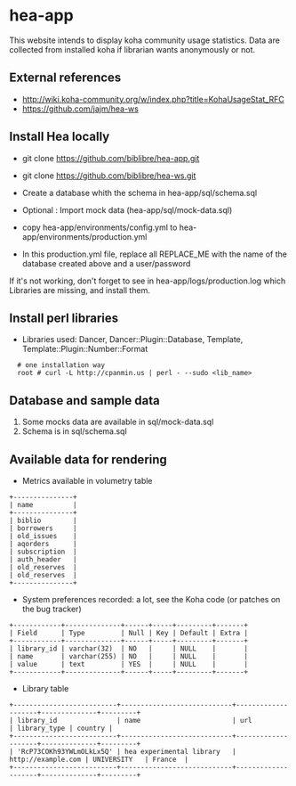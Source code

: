 hea-app
=======

This website intends to display koha community usage statistics. Data are collected from installed koha if librarian wants anonymously or not.

## External references

 * http://wiki.koha-community.org/w/index.php?title=KohaUsageStat_RFC
 * https://github.com/jajm/hea-ws

## Install Hea locally

 * git clone https://github.com/biblibre/hea-app.git
 * git clone https://github.com/biblibre/hea-ws.git

 * Create a database whith the schema in hea-app/sql/schema.sql
 * Optional : Import mock data (hea-app/sql/mock-data.sql)

 * copy hea-app/environments/config.yml to hea-app/environments/production.yml
 * In this production.yml file, replace all REPLACE_ME with the name of the database created above and a user/password

 If it's not working, don't forget to see in hea-app/logs/production.log which Libraries are missing, and install them.

## Install perl libraries

* Libraries used: Dancer,  Dancer::Plugin::Database, Template, Template::Plugin::Number::Format
```
  # one installation way
  root # curl -L http://cpanmin.us | perl - --sudo <lib_name>
```

## Database and sample data

 1. Some mocks data are available in sql/mock-data.sql
 2. Schema is in sql/schema.sql 

## Available data for rendering

 * Metrics available in volumetry table
```
+---------------+
| name          |
+---------------+
| biblio        |
| borrowers     |
| old_issues    |
| aqorders      |
| subscription  |
| auth_header   |
| old_reserves  |
| old_reserves  |
+---------------+
```

 * System preferences recorded: a lot, see the Koha code (or patches on the bug tracker)
```
+------------+--------------+------+-----+---------+-------+
| Field      | Type         | Null | Key | Default | Extra |
+------------+--------------+------+-----+---------+-------+
| library_id | varchar(32)  | NO   |     | NULL    |       |
| name       | varchar(255) | NO   |     | NULL    |       |
| value      | text         | YES  |     | NULL    |       |
+------------+--------------+------+-----+---------+-------+
```

 * Library table
```
+--------------------------+----------------------------+--------------------+--------------+---------+
| library_id               | name                       | url                | library_type | country |
+--------------------------+----------------------------+--------------------+--------------+---------+
| 'RcP73COKh93YWLmOLkLx5Q' | hea experimental library   | http://example.com | UNIVERSITY   | France  |
+--------------------------+----------------------------+--------------------+--------------+---------+
```

